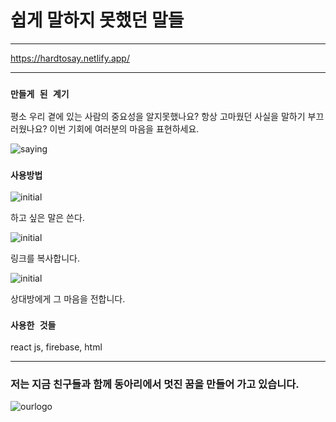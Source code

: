 # 쉽게 말하지 못했던 말들


------------

https://hardtosay.netlify.app/

------------
### `만들게 된 계기`

평소 우리 곁에 있는 사람의 중요성을 알지못했나요? 항상 고마웠던 사실을 말하기 부끄러웠나요? 이번 기회에 여러분의 마음을 표현하세요.

![saying](https://user-images.githubusercontent.com/57530375/114299300-770df300-9af5-11eb-80ca-9e6f87bb7323.png)


### `사용방법`


![initial](https://user-images.githubusercontent.com/57530375/114298792-02d25000-9af3-11eb-8702-fc7ac2db2beb.png)

하고 싶은 말은 쓴다.

![initial](https://user-images.githubusercontent.com/57530375/114298827-37460c00-9af3-11eb-959b-7cc63d58321a.png)

링크를 복사합니다.

![initial](https://user-images.githubusercontent.com/57530375/114298861-56449e00-9af3-11eb-8583-08817cecb97d.png)

상대방에게 그 마음을 전합니다.

### `사용한 것들`

react js, firebase, html

------------

### 저는 지금 친구들과 함께 동아리에서 멋진 꿈을 만들어 가고 있습니다.
![ourlogo](https://user-images.githubusercontent.com/57530375/114299285-6198c900-9af5-11eb-857e-e6030b33dece.png)
